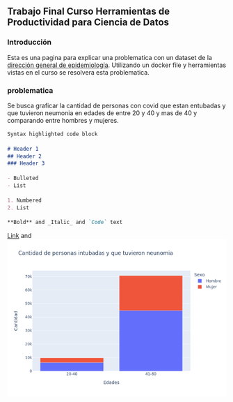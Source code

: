 ## Trabajo Final Curso Herramientas de Productividad para Ciencia de Datos

### Introducción 
Esta es una pagina para explicar una problematica con un dataset de la [dirección general de epidemiología](https://www.gob.mx/salud/documentos/datos-abiertos-152127). Utilizando un docker file y herramientas vistas en el curso se resolvera esta problematica.

### problematica
Se busca graficar la cantidad de personas con covid que estan entubadas y que tuvieron neumonia en edades de entre 20 y 40 y mas de 40 y comparando entre hombres y mujeres.

```markdown
Syntax highlighted code block

# Header 1
## Header 2
### Header 3

- Bulleted
- List

1. Numbered
2. List

**Bold** and _Italic_ and `Code` text

```
[Link](url) and ![Image](./documentos/fig1.png)
